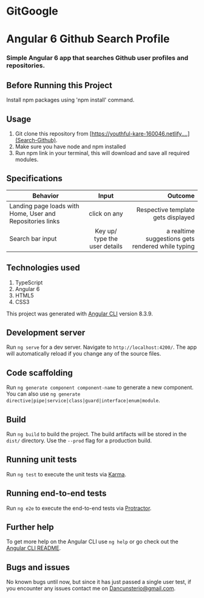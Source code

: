 
# GitGoogle

# Angular 6 Github Search Profile

### Simple Angular 6 app that searches Github user profiles and repositories.

## Before Running this Project
Install npm packages using 'npm install' command.

## Usage

1. Git clone this repository from [https://youthful-kare-160046.netlify.…](Search-Github).
2. Make sure you have node and npm installed
3. Run npm link in your terminal, this will download and save all required modules.

## Specifications

| Behavior        | Input           | Outcome  |
| ------------- |:-------------:| -----:|
|Landing page loads with Home, User and Repositories links| click on any | Respective template gets displayed|
|Search bar input| Key up/ type the user details| a realtime suggestions gets rendered while typing |


## Technologies used

1. TypeScript
2. Angular 6
3. HTML5
4. CSS3 

This project was generated with [Angular CLI](https://github.com/angular/angular-cli) version 8.3.9.

## Development server

Run `ng serve` for a dev server. Navigate to `http://localhost:4200/`. The app will automatically reload if you change any of the source files.

## Code scaffolding

Run `ng generate component component-name` to generate a new component. You can also use `ng generate directive|pipe|service|class|guard|interface|enum|module`.

## Build

Run `ng build` to build the project. The build artifacts will be stored in the `dist/` directory. Use the `--prod` flag for a production build.

## Running unit tests

Run `ng test` to execute the unit tests via [Karma](https://karma-runner.github.io).

## Running end-to-end tests

Run `ng e2e` to execute the end-to-end tests via [Protractor](http://www.protractortest.org/).

## Further help

To get more help on the Angular CLI use `ng help` or go check out the [Angular CLI README](https://github.com/angular/angular-cli/blob/master/README.md).

## Bugs and issues
 No known bugs until now, but since it has just passed a single user test, if you encounter any issues contact me on [Dancunsterio@gmail.com](Dancan).
 
